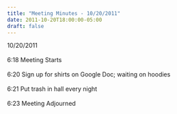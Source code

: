 ```yaml
---
title: "Meeting Minutes - 10/20/2011"
date: 2011-10-20T18:00:00-05:00
draft: false
---
```


10/20/2011<br />
<br />
6:18 Meeting Starts<br />
<br />
6:20 Sign up for shirts on Google Doc; waiting on hoodies<br />
<br />
6:21 Put trash in hall every night<br />
<br />
6:23 Meeting Adjourned